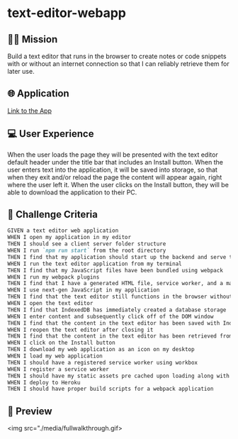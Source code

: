 # text-editor-webapp
## 👨‍💻 Mission
Build a text editor that runs in the browser to create notes or code snippets with or without an internet connection so that I can reliably retrieve them for later use.
## 🌐 Application
<a href="https://dc-texteditorapp.herokuapp.com/">Link to the App</a>

## 💻 User Experience
When the user loads the page they will be presented with the text editor default header under the title bar that includes an Install button. When the user enters text into the application, it will be saved into storage, so that when they exit and/or reload the page the content will appear again, right where the user left it. When the user clicks on the Install button, they will be able to download the application to their PC.
## 🏁 Challenge Criteria
```md
GIVEN a text editor web application
WHEN I open my application in my editor
THEN I should see a client server folder structure
WHEN I run `npm run start` from the root directory
THEN I find that my application should start up the backend and serve the client
WHEN I run the text editor application from my terminal
THEN I find that my JavaScript files have been bundled using webpack
WHEN I run my webpack plugins
THEN I find that I have a generated HTML file, service worker, and a manifest file
WHEN I use next-gen JavaScript in my application
THEN I find that the text editor still functions in the browser without errors
WHEN I open the text editor
THEN I find that IndexedDB has immediately created a database storage
WHEN I enter content and subsequently click off of the DOM window
THEN I find that the content in the text editor has been saved with IndexedDB
WHEN I reopen the text editor after closing it
THEN I find that the content in the text editor has been retrieved from our IndexedDB
WHEN I click on the Install button
THEN I download my web application as an icon on my desktop
WHEN I load my web application
THEN I should have a registered service worker using workbox
WHEN I register a service worker
THEN I should have my static assets pre cached upon loading along with subsequent pages and static assets
WHEN I deploy to Heroku
THEN I should have proper build scripts for a webpack application
```
## 🎨 Preview
<img src="./media/fullwalkthrough.gif>
